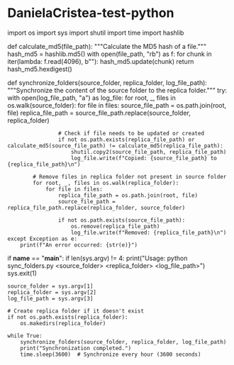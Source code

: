 # DanielaCristea-test-python

import os
import sys
import shutil
import time
import hashlib

def calculate_md5(file_path):
    """Calculate the MD5 hash of a file."""
    hash_md5 = hashlib.md5()
    with open(file_path, "rb") as f:
        for chunk in iter(lambda: f.read(4096), b""):
            hash_md5.update(chunk)
    return hash_md5.hexdigest()

def synchronize_folders(source_folder, replica_folder, log_file_path):
    """Synchronize the content of the source folder to the replica folder."""
    try:
        with open(log_file_path, "a") as log_file:
            for root, _, files in os.walk(source_folder):
                for file in files:
                    source_file_path = os.path.join(root, file)
                    replica_file_path = source_file_path.replace(source_folder, replica_folder)
                    
                    # Check if file needs to be updated or created
                    if not os.path.exists(replica_file_path) or calculate_md5(source_file_path) != calculate_md5(replica_file_path):
                        shutil.copy2(source_file_path, replica_file_path)
                        log_file.write(f"Copied: {source_file_path} to {replica_file_path}\n")
            
            # Remove files in replica folder not present in source folder
            for root, _, files in os.walk(replica_folder):
                for file in files:
                    replica_file_path = os.path.join(root, file)
                    source_file_path = replica_file_path.replace(replica_folder, source_folder)
                    
                    if not os.path.exists(source_file_path):
                        os.remove(replica_file_path)
                        log_file.write(f"Removed: {replica_file_path}\n")
    except Exception as e:
        print(f"An error occurred: {str(e)}")

if __name__ == "__main__":
    if len(sys.argv) != 4:
        print("Usage: python sync_folders.py <source_folder> <replica_folder> <log_file_path>")
        sys.exit(1)
    
    source_folder = sys.argv[1]
    replica_folder = sys.argv[2]
    log_file_path = sys.argv[3]
    
    # Create replica folder if it doesn't exist
    if not os.path.exists(replica_folder):
        os.makedirs(replica_folder)
    
    while True:
        synchronize_folders(source_folder, replica_folder, log_file_path)
        print("Synchronization completed.")
        time.sleep(3600)  # Synchronize every hour (3600 seconds)
